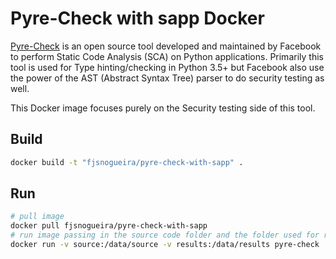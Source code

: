 # Pyre-Check with sapp Docker

[Pyre-Check](https://github.com/facebook/pyre-check) is an open source tool developed and maintained by Facebook to perform Static Code Analysis (SCA) on Python applications.
Primarily this tool is used for Type hinting/checking in Python 3.5+ but Facebook also use the power of the AST (Abstract Syntax Tree) parser to do security testing as well.

This Docker image focuses purely on the Security testing side of this tool.

## Build

```bash
docker build -t "fjsnogueira/pyre-check-with-sapp" .
```

## Run

```bash
# pull image
docker pull fjsnogueira/pyre-check-with-sapp
# run image passing in the source code folder and the folder used for results 
docker run -v source:/data/source -v results:/data/results pyre-check
```
